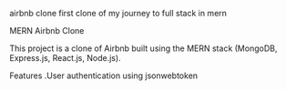airbnb clone first clone of my journey to full stack in mern


MERN Airbnb Clone

This project is a clone of Airbnb built using the MERN stack (MongoDB, Express.js, React.js, Node.js).

Features
.User authentication using jsonwebtoken 